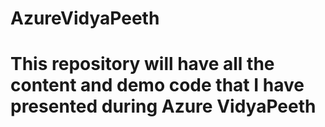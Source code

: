 # AzureVidyaPeeth

# This repository will have all the content and demo code that I have presented during Azure VidyaPeeth
